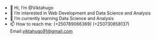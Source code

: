 - 👋 Hi, I’m @Viktahugo
- 👀 I’m interested in Web Development and Data Science and Analysis
- 🌱 I’m currently learning Data Science and Analysis
- 📫 How to reach me: (+250789066369) (+250730858137) Email:viktahugo91@gmail.com

<!---
Viktahugo/Viktahugo is a ✨ special ✨ repository because its `README.md` (this file) appears on your GitHub profile.
You can click the Preview link to take a look at your changes.
--->
